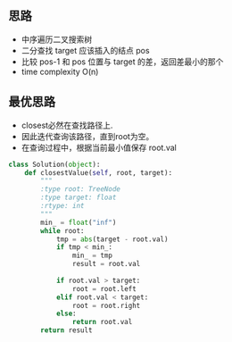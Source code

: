 ## 思路

- 中序遍历二叉搜索树
- 二分查找 target 应该插入的结点 pos
- 比较 pos-1 和 pos 位置与 target 的差，返回差最小的那个
- time complexity O(n)


## 最优思路

- closest必然在查找路径上. 
- 因此迭代查询该路径，直到root为空。
- 在查询过程中，根据当前最小值保存 root.val

```Python
class Solution(object):
    def closestValue(self, root, target):
        """
        :type root: TreeNode
        :type target: float
        :rtype: int
        """
        min_ = float("inf")
        while root:
            tmp = abs(target - root.val)
            if tmp < min_:
                min_ = tmp
                result = root.val
                    
            if root.val > target:
                root = root.left
            elif root.val < target:
                root = root.right
            else:
                return root.val
        return result
```


